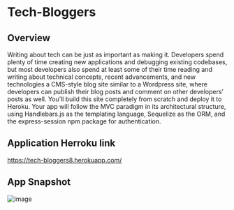 # Tech-Bloggers 
## Overview
Writing about tech can be just as important as making it. Developers spend plenty of time creating new applications and debugging existing codebases, but most developers also spend at least some of their time reading and writing about technical concepts, recent advancements, and new technologies
a CMS-style blog site similar to a Wordpress site, where developers can publish their blog posts and comment on other developers’ posts as well. You’ll build this site completely from scratch and deploy it to Heroku. Your app will follow the MVC paradigm in its architectural structure, using Handlebars.js as the templating language, Sequelize as the ORM, and the express-session npm package for authentication.

## Application Herroku link
https://tech-bloggers8.herokuapp.com/

## App Snapshot
![image](https://user-images.githubusercontent.com/57454930/187090446-4cbd2e90-c881-4463-8c98-5458c0839763.png)

